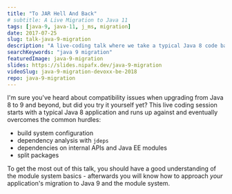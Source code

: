 ```yaml
---
title: "To JAR Hell And Back"
# subtitle: A Live Migration to Java 11
tags: [java-9, java-11, j_ms, migration]
date: 2017-07-25
slug: talk-java-9-migration
description: "A live-coding talk where we take a typical Java 8 code base and update it to Java 9 and beyond, overcoming some common and some less common hurdles like dependencies on internal APIs and split packages"
searchKeywords: "java 9 migration"
featuredImage: java-9-migration
slides: https://slides.nipafx.dev/java-9-migration
videoSlug: java-9-migration-devoxx-be-2018
repo: java-9-migration
---
```


I'm sure you've heard about compatibility issues when upgrading from Java 8 to 9 and beyond, but did you try it yourself yet?
This live coding session starts with a typical Java 8 application and runs up against and eventually overcomes the common hurdles:

* build system configuration
* dependency analysis with `jdeps`
* dependencies on internal APIs and Java EE modules
* split packages

To get the most out of this talk, you should have a good understanding of the module system basics - afterwards you will know how to approach *your* application's migration to Java 9 and the module system.

<!--
## Pitch

Updating to Java 9 can be non-trivial. It's one thing to know the theory and why certain things might fail but it's an entirely different thing to apply that in practice. In this live demo, I start with a project that works perfectly fine on Java 8 and show how to update to Java 9 and then modularize it.

I migrated a ~1.5 million LOC application to Java 9. I have been [writing about Project Jigsaw][fx-jigsaw] and [the module system][fx-jpms] since early summer 2015 and am currently writing [a book about it with Manning][jms]. I also [blog about Java 9][fx-java-9] and wrote [the Ultimate Guide to Java 9][sp-java-9], an article read by thousands. I have been talking at [a number of conferences][fx-talks] about Java 8, Java 9, Project Jigsaw, and JUnit 5.

The talk will use [this slide deck][fx-slides-j9-mig] and [this demo project][gh-j9-mig].

[jms]: http://tiny.cc/jms
[fx-talks]: http://blog.codefx.org/past-talks
[fx-slides-j9-mig]: http://slides.nipafx.dev/java-9-migration
[fx-java-9]: http://blog.codefx.org/tag/java-9
[fx-jigsaw]: http://blog.codefx.org/tag/project-jigsaw
[fx-jpms]: http://blog.codefx.org/tag/jpms
[sp-java-9]: https://www.sitepoint.com/ultimate-guide-to-java-9
[gh-j9-mig]: https://github.com/nipafx/demo-java-9-migration
-->
